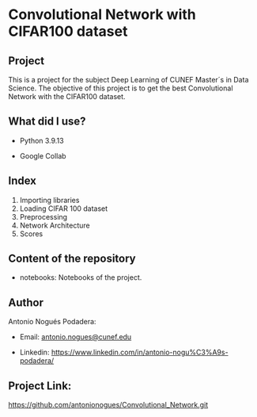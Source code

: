 # Convolutional Network with CIFAR100 dataset



## Project



This is a project for the subject Deep Learning of CUNEF Master´s in Data Science. The objective of this project is to get the best Convolutional Network with the CIFAR100 dataset. 



## What did I use?



- Python 3.9.13

- Google Collab



## Index


1. Importing libraries
2. Loading CIFAR 100 dataset
3. Preprocessing
4. Network Architecture
5. Scores


## Content of the repository



- notebooks: Notebooks of the project.



## Author


Antonio Nogués Podadera:

- Email: antonio.nogues@cunef.edu

- Linkedin: https://www.linkedin.com/in/antonio-nogu%C3%A9s-podadera/



## Project Link: 
https://github.com/antonionogues/Convolutional_Network.git
















